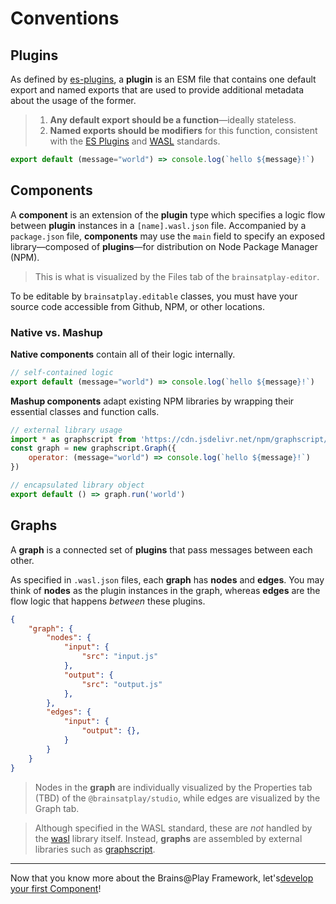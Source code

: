# Conventions
## Plugins
As defined by [es-plugins](https://github.com/brainsatplay/es-plugins), a **plugin** is an ESM file that contains one default export and named exports that are used to provide additional metadata about the usage of the former.


> 1. **Any default export should be a function**—ideally stateless.
> 2. **Named exports should be modifiers** for this function, consistent with the [ES Plugins](../repos/es-plugins/index.md) and [WASL](../repos/wasl/index.md) standards.

```javascript
export default (message="world") => console.log(`hello ${message}!`)
```

## Components
A **component** is an extension of the **plugin** type which specifies a logic flow between **plugin** instances in a `[name].wasl.json` file. Accompanied by a `package.json` file, **components** may use the `main` field to specify an exposed library—composed of **plugins**—for distribution on Node Package Manager (NPM).

> This is what is visualized by the Files tab of the `brainsatplay-editor`.

To be editable by `brainsatplay.editable` classes, you must have your source code accessible from Github, NPM, or other locations.

### Native vs. Mashup
**Native components** contain all of their logic internally.

``` javascript
// self-contained logic
export default (message="world") => console.log(`hello ${message}!`)
```

**Mashup components** adapt existing NPM libraries by wrapping their essential classes and function calls.

``` javascript
// external library usage
import * as graphscript from 'https://cdn.jsdelivr.net/npm/graphscript/dist/index.esm.js'
const graph = new graphscript.Graph({
    operator: (message="world") => console.log(`hello ${message}!`)
})

// encapsulated library object
export default () => graph.run('world')
```

## Graphs
A **graph** is a connected set of **plugins** that pass messages between each other. 

As specified in `.wasl.json` files, each **graph** has **nodes** and **edges**. You may think of **nodes** as the plugin instances in the graph, whereas **edges** are the flow logic that happens *between* these plugins.

```json
{
    "graph": {
        "nodes": {
            "input": {
                "src": "input.js"
            },
            "output": {
                "src": "output.js"
            },
        },
        "edges": {
            "input": {
                "output": {},
            }
        }
    }
}
```

> Nodes in the **graph** are individually visualized by the Properties tab (TBD) of the `@brainsatplay/studio`, while edges are visualized by the Graph tab.

> Although specified in the WASL standard, these are *not* handled by the [wasl](../repos/wasl/index.md) library itself. Instead, **graphs** are assembled by external libraries such as [graphscript](../repos/graphscript/index.md).

---

Now that you know more about the Brains@Play Framework, let's[develop your first Component](./component.md)!
